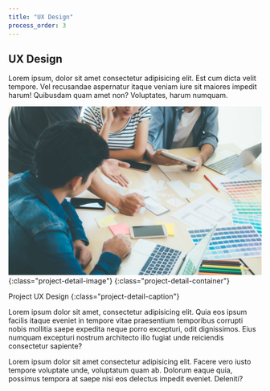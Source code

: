 ```yaml
---
title: "UX Design"
process_order: 3
---
```

## UX Design

Lorem ipsum, dolor sit amet consectetur adipisicing elit. Est cum dicta velit tempore. Vel recusandae aspernatur itaque veniam iure sit maiores impedit harum! Quibusdam quam amet non? Voluptates, harum numquam.

![Project UX Design](../../assets/img/stock-5.jpg){:class="project-detail-image"}
{:class="project-detail-container"}

Project UX Design
{:class="project-detail-caption"}

Lorem ipsum dolor sit amet, consectetur adipisicing elit. Quia eos ipsum facilis itaque eveniet in tempore vitae praesentium temporibus corrupti nobis mollitia saepe expedita neque porro excepturi, odit dignissimos. Eius numquam excepturi nostrum architecto illo fugiat unde reiciendis consectetur sapiente?

Lorem ipsum dolor sit amet consectetur adipisicing elit. Facere vero iusto tempore voluptate unde, voluptatum quam ab. Dolorum eaque quia, possimus tempora at saepe nisi eos delectus impedit eveniet. Deleniti?